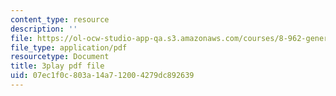 ```yaml
---
content_type: resource
description: ''
file: https://ol-ocw-studio-app-qa.s3.amazonaws.com/courses/8-962-general-relativity-spring-2020/07ec1f0c803a14a712004279dc892639_R2vL2wLqGYg.pdf
file_type: application/pdf
resourcetype: Document
title: 3play pdf file
uid: 07ec1f0c-803a-14a7-1200-4279dc892639
---
```

